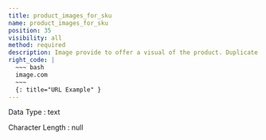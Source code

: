 ```yaml
---
title: product_images_for_sku
name: product_images_for_sku
position: 35
visibility: all
method: required
description: Image provide to offer a visual of the product. Duplicate URLs across a sku or item will reference the same Product Image.
right_code: |
  ~~~ bash
  image.com
  ~~~
  {: title="URL Example" }
---
```


Data Type
: text

Character Length
: null

